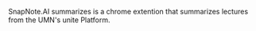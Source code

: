 SnapNote.AI summarizes is a chrome extention that summarizes lectures from the UMN's unite Platform.
